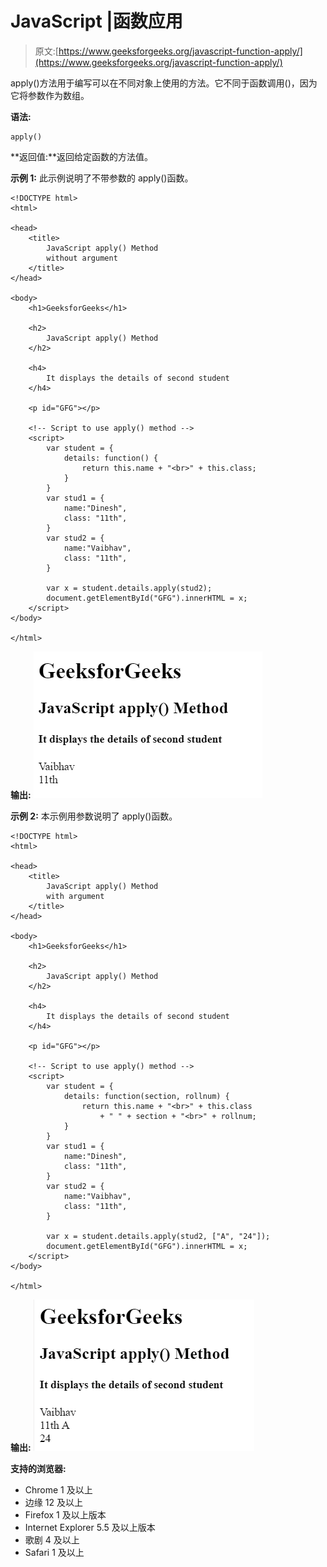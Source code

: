 # JavaScript |函数应用

> 原文:[https://www.geeksforgeeks.org/javascript-function-apply/](https://www.geeksforgeeks.org/javascript-function-apply/)

apply()方法用于编写可以在不同对象上使用的方法。它不同于函数调用()，因为它将参数作为数组。

**语法:**

```
apply()
```

**返回值:**返回给定函数的方法值。

**示例 1:** 此示例说明了不带参数的 apply()函数。

```
<!DOCTYPE html>
<html>

<head>
    <title>
        JavaScript apply() Method
        without argument
    </title>
</head>

<body>
    <h1>GeeksforGeeks</h1>

    <h2>
        JavaScript apply() Method
    </h2>

    <h4>
        It displays the details of second student
    </h4>

    <p id="GFG"></p>

    <!-- Script to use apply() method -->
    <script>
        var student = {
            details: function() {
                return this.name + "<br>" + this.class;
            }
        }
        var stud1 = {
            name:"Dinesh",
            class: "11th",
        }
        var stud2 = {
            name:"Vaibhav",
            class: "11th",
        }

        var x = student.details.apply(stud2); 
        document.getElementById("GFG").innerHTML = x; 
    </script>
</body>

</html>                    
```

**输出:**
![](img/98548225a13f94105bd14035c8d222ab.png)

**示例 2:** 本示例用参数说明了 apply()函数。

```
<!DOCTYPE html>
<html>

<head>
    <title>
        JavaScript apply() Method
        with argument
    </title>
</head>

<body>
    <h1>GeeksforGeeks</h1>

    <h2>
        JavaScript apply() Method
    </h2>

    <h4>
        It displays the details of second student
    </h4>

    <p id="GFG"></p>

    <!-- Script to use apply() method -->
    <script>
        var student = {
            details: function(section, rollnum) {
                return this.name + "<br>" + this.class
                    + " " + section + "<br>" + rollnum;
            }
        }
        var stud1 = {
            name:"Dinesh",
            class: "11th",
        }
        var stud2 = {
            name:"Vaibhav",
            class: "11th",
        }

        var x = student.details.apply(stud2, ["A", "24"]); 
        document.getElementById("GFG").innerHTML = x; 
    </script>
</body>

</html>                    
```

**输出:**
![](img/d7df49436af9015d74effd00bbad4130.png)

**支持的浏览器:**

*   Chrome 1 及以上
*   边缘 12 及以上
*   Firefox 1 及以上版本
*   Internet Explorer 5.5 及以上版本
*   歌剧 4 及以上
*   Safari 1 及以上